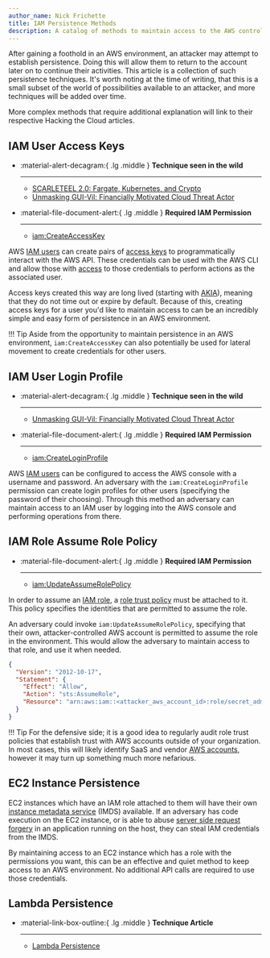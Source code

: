 ```yaml
---
author_name: Nick Frichette
title: IAM Persistence Methods
description: A catalog of methods to maintain access to the AWS control plane.
---
```


After gaining a foothold in an AWS environment, an attacker may attempt to establish persistence. Doing this will allow them to return to the account later on to continue their activities. This article is a collection of such persistence techniques. It's worth noting at the time of writing, that this is a small subset of the world of possibilities available to an attacker, and more techniques will be added over time.

More complex methods that require additional explanation will link to their respective Hacking the Cloud articles.

## IAM User Access Keys

<div class="grid cards" markdown>

-   :material-alert-decagram:{ .lg .middle } __Technique seen in the wild__

    ---

    - [SCARLETEEL 2.0: Fargate, Kubernetes, and Crypto](https://sysdig.com/blog/scarleteel-2-0/)  
    - [Unmasking GUI-Vil: Financially Motivated Cloud Threat Actor](https://permiso.io/blog/s/unmasking-guivil-new-cloud-threat-actor/)

-   :material-file-document-alert:{ .lg .middle } __Required IAM Permission__

    ---

    - [iam:CreateAccessKey](https://awscli.amazonaws.com/v2/documentation/api/latest/reference/iam/create-access-key.html)

</div>

AWS [IAM users](https://docs.aws.amazon.com/IAM/latest/UserGuide/id_users.html) can create pairs of [access keys](https://docs.aws.amazon.com/IAM/latest/UserGuide/id_credentials_access-keys.html) to programmatically interact with the AWS API. These credentials can be used with the AWS CLI and allow those with [access](https://hackingthe.cloud/aws/general-knowledge/using_stolen_iam_credentials/) to those credentials to perform actions as the associated user.

Access keys created this way are long lived (starting with [AKIA](https://hackingthe.cloud/aws/general-knowledge/iam-key-identifiers/)), meaning that they do not time out or expire by default. Because of this, creating access keys for a user you'd like to maintain access to can be an incredibly simple and easy form of persistence in an AWS environment.

!!! Tip
    Aside from the opportunity to maintain persistence in an AWS environment, `iam:CreateAccessKey` can also potentially be used for lateral movement to create credentials for other users.

## IAM User Login Profile

<div class="grid cards" markdown>

-   :material-alert-decagram:{ .lg .middle } __Technique seen in the wild__

    ---

    - [Unmasking GUI-Vil: Financially Motivated Cloud Threat Actor](https://permiso.io/blog/s/unmasking-guivil-new-cloud-threat-actor/)

-   :material-file-document-alert:{ .lg .middle } __Required IAM Permission__

    ---

    - [iam:CreateLoginProfile](https://awscli.amazonaws.com/v2/documentation/api/latest/reference/iam/create-login-profile.html)

</div>

AWS [IAM users](https://docs.aws.amazon.com/IAM/latest/UserGuide/id_users.html) can be configured to access the AWS console with a username and password. An adversary with the `iam:CreateLoginProfile` permission can create login profiles for other users (specifying the password of their choosing). Through this method an adversary can maintain access to an IAM user by logging into the AWS console and performing operations from there.

## IAM Role Assume Role Policy 

<div class="grid cards" markdown>

-   :material-file-document-alert:{ .lg .middle } __Required IAM Permission__

    ---

    - [iam:UpdateAssumeRolePolicy](https://awscli.amazonaws.com/v2/documentation/api/latest/reference/iam/update-assume-role-policy.html)

</div>

In order to assume an [IAM role](https://docs.aws.amazon.com/IAM/latest/UserGuide/id_roles.html), a [role trust policy](https://docs.aws.amazon.com/workdocs/latest/developerguide/wd-iam-grantdev.html) must be attached to it. This policy specifies the identities that are permitted to assume the role.

An adversary could invoke `iam:UpdateAssumeRolePolicy`, specifying that their own, attacker-controlled AWS account is permitted to assume the role in the environment. This would allow the adversary to maintain access to that role, and use it when needed.

```json
{
  "Version": "2012-10-17",
  "Statement": {
    "Effect": "Allow",
    "Action": "sts:AssumeRole",
    "Resource": "arn:aws:iam::<attacker_aws_account_id>:role/secret_admin"
  }
}
```

!!! Tip
    For the defensive side; it is a good idea to regularly audit role trust policies that establish trust with AWS accounts outside of your organization. In most cases, this will likely identify SaaS and vendor [AWS accounts](https://github.com/fwdcloudsec/known_aws_accounts), however it may turn up something much more nefarious.


## EC2 Instance Persistence

EC2 instances which have an IAM role attached to them will have their own [instance metadata service](https://hackingthe.cloud/aws/general-knowledge/intro_metadata_service/) (IMDS) available. If an adversary has code execution on the EC2 instance, or is able to abuse [server side request forgery](https://hackingthe.cloud/aws/exploitation/ec2-metadata-ssrf/) in an application running on the host, they can steal IAM credentials from the IMDS.

By maintaining access to an EC2 instance which has a role with the permissions you want, this can be an effective and quiet method to keep access to an AWS environment. No additional API calls are required to use those credentials.

## Lambda Persistence

<div class="grid cards" markdown>

-   :material-link-box-outline:{ .lg .middle } __Technique Article__

    ---

    - [Lambda Persistence](https://hackingthe.cloud/aws/post_exploitation/lambda_persistence/)

</div>